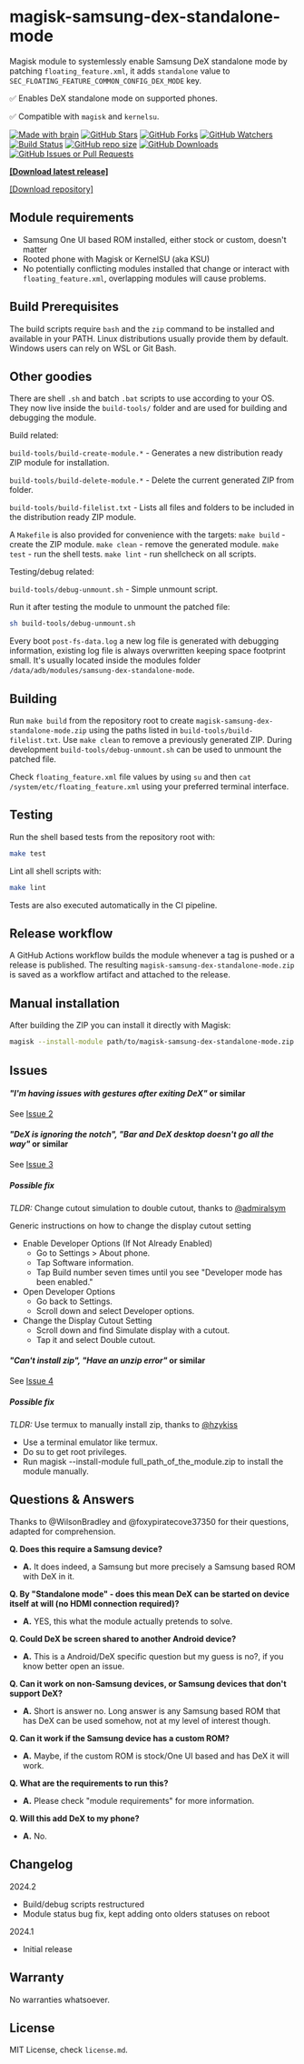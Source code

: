 # magisk-samsung-dex-standalone-mode

Magisk module to systemlessly enable Samsung DeX standalone mode by patching `floating_feature.xml`, it adds `standalone` value to `SEC_FLOATING_FEATURE_COMMON_CONFIG_DEX_MODE` key.

✅ Enables DeX standalone mode on supported phones.

✅ Compatible with `magisk` and `kernelsu`.

[![Made with brain](https://img.shields.io/badge/Made%20with-brain%E2%84%A2-orange.svg?style=flat-square)](https://www.youtube.com/watch?v=dQw4w9WgXcQ)
[![GitHub Stars](https://img.shields.io/github/stars/supermarsx/magisk-samsung-dex-standalone-mode?style=flat-square&label=Stars)](#)
[![GitHub Forks](https://img.shields.io/github/forks/supermarsx/magisk-samsung-dex-standalone-mode?style=flat-square&label=Forks)](#)
[![GitHub Watchers](https://img.shields.io/github/watchers/supermarsx/magisk-samsung-dex-standalone-mode?style=flat-square&label=Watchers)](#)
[![Build Status](https://github.com/supermarsx/magisk-samsung-dex-standalone-mode/actions/workflows/ci.yml/badge.svg)](https://github.com/supermarsx/magisk-samsung-dex-standalone-mode/actions/workflows/ci.yml)
[![GitHub repo size](https://img.shields.io/github/repo-size/supermarsx/magisk-samsung-dex-standalone-mode?style=flat-square&label=Repo%20Size)](#)
[![GitHub Downloads](https://img.shields.io/github/downloads/supermarsx/magisk-samsung-dex-standalone-mode/total.svg?style=flat-square&label=Downloads)](https://codeload.github.com/supermarsx/magisk-samsung-dex-standalone-mode/zip/refs/heads/main)
[![GitHub Issues or Pull Requests](https://img.shields.io/github/issues/supermarsx/magisk-samsung-dex-standalone-mode?style=flat-square&label=Issues)](#)


[**[Download latest release]**](https://github.com/supermarsx/magisk-samsung-dex-standalone-mode/releases/latest/download/magisk-samsung-dex-standalone-mode.zip)

[[Download repository]](https://codeload.github.com/supermarsx/magisk-samsung-dex-standalone-mode/zip/refs/heads/main)

## Module requirements 

- Samsung One UI based ROM installed, either stock or custom, doesn't matter
- Rooted phone with Magisk or KernelSU (aka KSU)
- No potentially conflicting modules installed that change or interact with `floating_feature.xml`, overlapping modules will cause problems.

## Build Prerequisites

The build scripts require `bash` and the `zip` command to be installed and available in your PATH. Linux distributions usually provide them by default. Windows users can rely on WSL or Git Bash.

## Other goodies

There are shell `.sh` and batch `.bat` scripts to use according to your OS. They now live inside the `build-tools/` folder and are used for building and debugging the module.

Build related:

`build-tools/build-create-module.*` - Generates a new distribution ready ZIP module for installation.

`build-tools/build-delete-module.*` - Delete the current generated ZIP from folder.

`build-tools/build-filelist.txt` - Lists all files and folders to be included in the distribution ready ZIP module.

A `Makefile` is also provided for convenience with the targets:
`make build` - create the ZIP module.
`make clean` - remove the generated module.
`make test` - run the shell tests.
`make lint` - run shellcheck on all scripts.

Testing/debug related:

`build-tools/debug-unmount.sh` - Simple unmount script.

Run it after testing the module to unmount the patched file:

```bash
sh build-tools/debug-unmount.sh
```

Every boot `post-fs-data.log` a new log file is generated with debugging information, existing log file is always overwritten keeping space footprint small. It's usually located inside the modules folder `/data/adb/modules/samsung-dex-standalone-mode`.

## Building

Run `make build` from the repository root to create `magisk-samsung-dex-standalone-mode.zip` using the paths listed in `build-tools/build-filelist.txt`.
Use `make clean` to remove a previously generated ZIP.
During development `build-tools/debug-unmount.sh` can be used to unmount the patched file.


Check `floating_feature.xml` file values by using `su` and then `cat /system/etc/floating_feature.xml` using your preferred terminal interface.

## Testing

Run the shell based tests from the repository root with:

```bash
make test
```
Lint all shell scripts with:
```bash
make lint
```

Tests are also executed automatically in the CI pipeline.

## Release workflow

A GitHub Actions workflow builds the module whenever a tag is pushed or a release is published. The resulting `magisk-samsung-dex-standalone-mode.zip` is saved as a workflow artifact and attached to the release.

## Manual installation

After building the ZIP you can install it directly with Magisk:

```bash
magisk --install-module path/to/magisk-samsung-dex-standalone-mode.zip
```


## Issues

#### *"I'm having issues with gestures after exiting DeX"* or similar

See [Issue 2](https://github.com/supermarsx/magisk-samsung-dex-standalone-mode/issues/2)

#### *"DeX is ignoring the notch", "Bar and DeX desktop doesn't go all the way"* or similar

See [Issue 3](https://github.com/supermarsx/magisk-samsung-dex-standalone-mode/issues/3)

##### Possible fix
*TLDR:* Change cutout simulation to double cutout, thanks to [@admiralsym](https://github.com/admiralsym)

Generic instructions on how to change the display cutout setting

- Enable Developer Options (If Not Already Enabled)
  - Go to Settings > About phone.
  - Tap Software information.
  - Tap Build number seven times until you see "Developer mode has been enabled."
- Open Developer Options
  - Go back to Settings.
  - Scroll down and select Developer options.
- Change the Display Cutout Setting
  - Scroll down and find Simulate display with a cutout.
  - Tap it and select Double cutout.

#### *"Can't install zip", "Have an unzip error"* or similar

See [Issue 4](https://github.com/supermarsx/magisk-samsung-dex-standalone-mode/issues/4)

##### Possible fix
*TLDR:* Use termux to manually install zip, thanks to [@hzykiss](https://github.com/hzykiss) 

- Use a terminal emulator like termux.
- Do su to get root privileges.
- Run magisk --install-module full_path_of_the_module.zip to install the module manually.

## Questions & Answers

Thanks to @WilsonBradley and @foxypiratecove37350 for their questions, adapted for comprehension.

**Q. Does this require a Samsung device?**
- **A.** It does indeed, a Samsung but more precisely a Samsung based ROM with DeX in it.

**Q. By "Standalone mode" - does this mean DeX can be started on device itself at will (no HDMI connection required)?**
- **A.** YES, this what the module actually pretends to solve.

**Q. Could DeX be screen shared to another Android device?**
- **A.** This is a Android/DeX specific question but my guess is no?, if you know better open an issue.

**Q. Can it work on non-Samsung devices, or Samsung devices that don't support DeX?**
- **A.** Short is answer no. Long answer is any Samsung based ROM that has DeX can be used somehow, not at my level of interest though.

**Q. Can it work if the Samsung device has a custom ROM?**
- **A.** Maybe, if the custom ROM is stock/One UI based and has DeX it will work.

**Q. What are the requirements to run this?**
- **A.** Please check "module requirements" for more information.

**Q. Will this add DeX to my phone?**
- **A.** No.

## Changelog

2024.2
- Build/debug scripts restructured
- Module status bug fix, kept adding onto olders statuses on reboot

2024.1
- Initial release

## Warranty

No warranties whatsoever.

## License

MIT License, check `license.md`.
